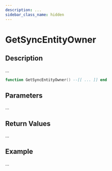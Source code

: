 ```yaml
---
description: ...
sidebar_class_name: hidden
---
```


# GetSyncEntityOwner

## Description

...

```lua
function GetSyncEntityOwner() --[[ ... ]] end
```

## Parameters

...

## Return Values

...

## Example

...


